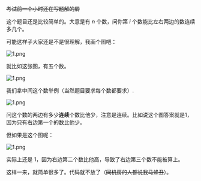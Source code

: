~~考试前一个小时还在写题解的屑~~

这个题目还是比较简单的。大意是有 $n$ 个数，问你第 $i$ 个数能比左右两边的数连续多几个。

可能这样子大家还是不是很理解，我画个图吧：

![1.png](https://i.loli.net/2021/07/17/aDZQsKF5bEoLCRq.png)   

就比如这张图，有五个数。

![1.png](https://i.loli.net/2021/07/17/Qu97Vr43oa1XqRS.png)

我们拿中间这个数举例（当然题目要求每个数都要求）.

![1.png](https://i.loli.net/2021/07/17/r594fsiYJu1lHgz.png)

问这个数的两边有多少**连续**个数比他少，注意是连续。比如说这个图答案就是1，因为只有右边第一个的数比他少。

但如果是这个图呢：

![1.png](https://i.loli.net/2021/07/17/4ZISJowLCjvV7Rk.png)

实际上还是 1，因为右边第二个数比他高，导致了右边第三个数不能被算上。

这样一来，就简单很多了。代码就不放了（~~同机房的人都说我马蜂丑~~）。